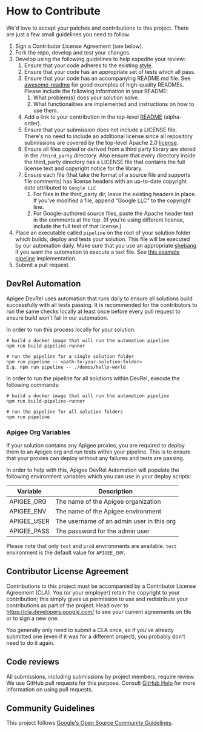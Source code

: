 # How to Contribute

We'd love to accept your patches and contributions to this project. There are
just a few small guidelines you need to follow.

1.  Sign a Contributor License Agreement (see below).
1.  Fork the repo, develop and test your changes.
1.  Develop using the following guidelines to help expedite your review:
    1.  Ensure that your code adheres to the existing
        [style](https://google.github.io/styleguide).
    1.  Ensure that your code has an appropriate set of tests which all pass.
    1.  Ensure that your code has an accompanying README.md file. See
        [awesome-readme](https://github.com/matiassingers/awesome-readme) for
        good examples of high-quality READMEs. Please include the following
        information in your README:
        1.  What problem(s) does your solution solve.
        1.  What functionalities are implemented and instructions on how to use them.
    1.  Add a link to your contribution in the top-level
        [README](https://github.com/Apigee/DevRel/blob/master/README.md)
        (alpha-order).
    1.  Ensure that your submission does not include a LICENSE file. There's no
        need to include an additional license since all repository submissions
        are covered by the top-level Apache 2.0
        [license](https://github.com/Apigee/DevRel/blob/master/LICENSE).
    1.  Ensure all files copied or derived from a third party library are stored
        in the `/third_party` directory. Also ensure that every directory
        inside the third_party directory has a LICENSE file that contains the
        full license text and copyright notice for the library.
    1.  Ensure each file (that take the format of a source file and supports
        file comments) has license headers with an up-to-date copyright date
        attributed to `Google LLC`
        1.  For files in the third_party dir, leave the existing headers in
            place. If you've modified a file, append "Google LLC" to the
            copyright line.
        1.  For Google-authored source files, paste the Apache header text in
            the comments at the top. (If you're using different license,
            include the full text of that license.)
1.  Place an executable called `pipeline` on the root of your solution folder
    which builds, deploy and tests your solution. This file will be executed by
    our automation daily. Make sure that you use an appropriate
    [shebang](https://en.wikipedia.org/wiki/Shebang_(Unix)) if you want the automation
    to execute a text file. See
    [this example pipeline](https://github.com/apigee/DevRel/blob/master/demos/hello-world/pipeline)
    implementation.
1.  Submit a pull request.

## DevRel Automation

Apigee DevRel uses automation that runs daily to ensure all solutions build successfully with all tests passing. It is recommended for the contributors to run the same checks locally at least once before every pull request to ensure build won't fail in our automation.

In order to run this process locally for your solution:

```
# build a docker image that will run the automation pipeline
npm run build-pipeline-runner

# run the pipeline for a single solution folder
npm run pipeline -- <path-to-your-solution-folder>
E.g. npm run pipeline -- ./demos/hello-world
```

In order to run the pipeline for all solutions within DevRel, execute the following commands:

```
# build a docker image that will run the automation pipeline
npm run build-pipeline-runner

# run the pipeline for all solution folders
npm run pipeline
```

### Apigee Org Variables

If your solution contains any Apigee proxies, you are required to deploy them to an
Apigee org and run tests within your pipeline. This is to ensure that
your proxies can deploy without any failures and tests are passing.

In order to help with this, Apigee DevRel Automation will populate the following
environment variables which you can use in your deploy scripts:

| Variable    | Description                               |
| ---         | ---                                       |
| APIGEE_ORG  | The name of the Apigee organization       |
| APIGEE_ENV  | The name of the Apigee environment        |
| APIGEE_USER | The username of an admin user in this org |
| APIGEE_PASS | The password for the admin user           |

Please note that only `test` and `prod` environments are available. `test`
environment is the default value for `APIGEE_ENV`.

## Contributor License Agreement

Contributions to this project must be accompanied by a Contributor License
Agreement (CLA). You (or your employer) retain the copyright to your
contribution; this simply gives us permission to use and redistribute your
contributions as part of the project. Head over to
<https://cla.developers.google.com/> to see your current agreements on file or
to sign a new one.

You generally only need to submit a CLA once, so if you've already submitted
one (even if it was for a different project), you probably don't need to do it
again.

## Code reviews

All submissions, including submissions by project members, require review. We
use GitHub pull requests for this purpose. Consult [GitHub
Help](https://help.github.com/articles/about-pull-requests/) for more
information on using pull requests.

## Community Guidelines

This project follows [Google's Open Source Community
Guidelines](https://opensource.google/conduct/).
